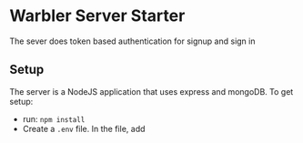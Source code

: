 # Warbler Server Starter

The sever does token based authentication for signup and sign in

## Setup

The server is a NodeJS application that uses express and mongoDB.  To get setup:

* run: `npm install`
* Create a `.env` file. In the file, add

```js
